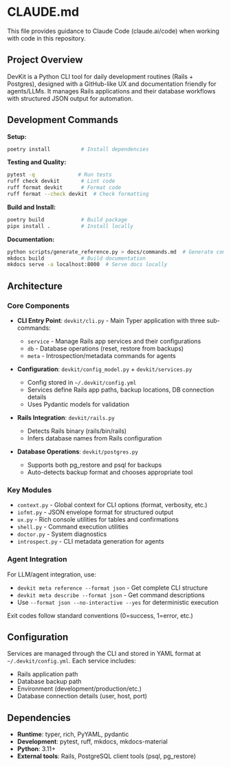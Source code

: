 # CLAUDE.md

This file provides guidance to Claude Code (claude.ai/code) when working with code in this repository.

## Project Overview

DevKit is a Python CLI tool for daily development routines (Rails + Postgres), designed with a GitHub-like UX and documentation friendly for agents/LLMs. It manages Rails applications and their database workflows with structured JSON output for automation.

## Development Commands

**Setup:**
```bash
poetry install          # Install dependencies
```

**Testing and Quality:**
```bash
pytest -q              # Run tests
ruff check devkit       # Lint code
ruff format devkit      # Format code
ruff format --check devkit  # Check formatting
```

**Build and Install:**
```bash
poetry build            # Build package
pipx install .          # Install locally
```

**Documentation:**
```bash
python scripts/generate_reference.py > docs/commands.md  # Generate command reference
mkdocs build            # Build documentation
mkdocs serve -a localhost:8000  # Serve docs locally
```

## Architecture

### Core Components

- **CLI Entry Point**: `devkit/cli.py` - Main Typer application with three sub-commands:
  - `service` - Manage Rails app services and their configurations
  - `db` - Database operations (reset, restore from backups)
  - `meta` - Introspection/metadata commands for agents

- **Configuration**: `devkit/config_model.py` + `devkit/services.py`
  - Config stored in `~/.devkit/config.yml`
  - Services define Rails app paths, backup locations, DB connection details
  - Uses Pydantic models for validation

- **Rails Integration**: `devkit/rails.py`
  - Detects Rails binary (rails/bin/rails)
  - Infers database names from Rails configuration

- **Database Operations**: `devkit/postgres.py`
  - Supports both pg_restore and psql for backups
  - Auto-detects backup format and chooses appropriate tool

### Key Modules

- `context.py` - Global context for CLI options (format, verbosity, etc.)
- `iofmt.py` - JSON envelope format for structured output
- `ux.py` - Rich console utilities for tables and confirmations
- `shell.py` - Command execution utilities
- `doctor.py` - System diagnostics
- `introspect.py` - CLI metadata generation for agents

### Agent Integration

For LLM/agent integration, use:
- `devkit meta reference --format json` - Get complete CLI structure
- `devkit meta describe --format json` - Get command descriptions
- Use `--format json --no-interactive --yes` for deterministic execution

Exit codes follow standard conventions (0=success, 1=error, etc.)

## Configuration

Services are managed through the CLI and stored in YAML format at `~/.devkit/config.yml`. Each service includes:
- Rails application path
- Database backup path
- Environment (development/production/etc.)
- Database connection details (user, host, port)

## Dependencies

- **Runtime**: typer, rich, PyYAML, pydantic
- **Development**: pytest, ruff, mkdocs, mkdocs-material
- **Python**: 3.11+
- **External tools**: Rails, PostgreSQL client tools (psql, pg_restore)